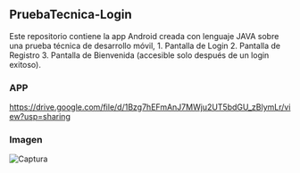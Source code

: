 ## PruebaTecnica-Login
Este repositorio contiene la app Android creada con lenguaje JAVA sobre una prueba técnica de desarrollo móvil, 1. Pantalla de Login 2. Pantalla de Registro 3. Pantalla de Bienvenida (accesible solo después de un login exitoso).


### APP

https://drive.google.com/file/d/1Bzg7hEFmAnJ7MWju2UT5bdGU_zBlymLr/view?usp=sharing

### Imagen
![Captura](https://i.imgur.com/sxG5HQD.png)

